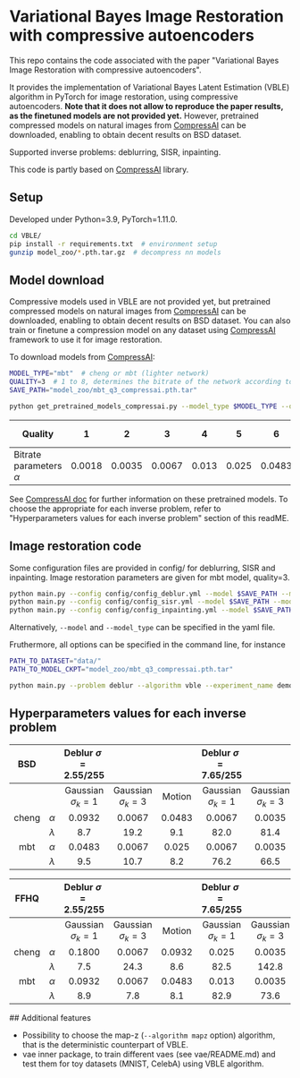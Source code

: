 # Variational Bayes Image Restoration with compressive autoencoders

This repo contains the code associated with the paper "Variational Bayes Image Restoration with compressive autoencoders".

It provides the implementation of Variational Bayes Latent Estimation (VBLE) algorithm in PyTorch for image restoration, using compressive autoencoders. **Note that it does not allow to reproduce the paper results, as the finetuned models are not provided yet.** However, pretrained compressed models on natural images from [CompressAI](https://github.com/InterDigitalInc/CompressAI)  can be downloaded, enabling to obtain decent results on BSD dataset.

Supported inverse problems: deblurring, SISR, inpainting. 

This code is partly based on [CompressAI](https://github.com/InterDigitalInc/CompressAI) library.

## Setup

Developed under Python=3.9, PyTorch=1.11.0.

```bash
cd VBLE/
pip install -r requirements.txt  # environment setup
gunzip model_zoo/*.pth.tar.gz  # decompress nn models
```

## Model download

Compressive models used in VBLE are not provided yet, but pretrained compressed models on natural images from [CompressAI](https://github.com/InterDigitalInc/CompressAI)  can be downloaded, enabling to obtain decent results on BSD dataset. You can also train or finetune a compression model on any dataset using [CompressAI](https://github.com/InterDigitalInc/CompressAI) framework to use it for image restoration.

To download models from [CompressAI](https://github.com/InterDigitalInc/CompressAI):  

```bash
MODEL_TYPE="mbt"  # cheng or mbt (lighter network)
QUALITY=3  # 1 to 8, determines the bitrate of the network according to the table below
SAVE_PATH="model_zoo/mbt_q3_compressai.pth.tar"

python get_pretrained_models_compressai.py --model_type $MODEL_TYPE --quality $QUALITY --save_path $SAVE_PATH
```

| **Quality**                 | **1**  | **2**  | **3**  | **4** | **5** | **6**  | **7 ** | **8**  |
| --------------------------- | ------ | ------ | ------ | ----- | ----- | ------ | ------ | ------ |
| Bitrate parameters $\alpha$ | 0.0018 | 0.0035 | 0.0067 | 0.013 | 0.025 | 0.0483 | 0.932  | 0.1800 |

See [CompressAI doc](https://interdigitalinc.github.io/CompressAI/zoo.html) for further information on these pretrained models. To choose the appropriate for each inverse problem, refer to "Hyperparameters values for each inverse problem" section of this readME.

## Image restoration code

Some configuration files are provided in config/ for deblurring, SISR and inpainting. Image restoration parameters are given for mbt model, quality=3.

````bash
python main.py --config config/config_deblur.yml --model $SAVE_PATH --model_type $MODEL_TYPE # deblur
python main.py --config config/config_sisr.yml --model $SAVE_PATH --model_type $MODEL_TYPE # SISR
python main.py --config config/config_inpainting.yml --model $SAVE_PATH --model_type $MODEL_TYPE # inpainting - /!\ q3 is not the optimized bitrate for this problem, hence results are suboptimal
````

Alternatively, ```--model``` and ```--model_type``` can be specified in the yaml file. 

Fruthermore, all options can be specified in the command line, for instance

```bash
PATH_TO_DATASET="data/"
PATH_TO_MODEL_CKPT="model_zoo/mbt_q3_compressai.pth.tar"

python main.py --problem deblur --algorithm vble --experiment_name demo_exp --sigma 7.65 --kernel filters/levin09_0.npy --model $PATH_TO_MODEL_CKPT --model_type cheng --dataset set3_bsd --dataset_root $PATH_TO_DATASET --lamb 71 --max_iters 1000 --cuda --verbose --save_all_estimates --gd_final_value last100 --optimizer_name adam --clip_grad_norm 20
```

## Hyperparameters values for each inverse problem

|  BSD  |           | Deblur $\sigma=2.55/255$ |                       |        | Deblur $\sigma=7.65/255$ |                       |        |    SISR    |            | \textbf{Inpainting} |
| :---: | :-------: | :----------------------: | :-------------------: | :----: | :----------------------: | :-------------------: | :----: | :--------: | :--------: | :-----------------: |
|       |           |  Gaussian $\sigma_k=1$   | Gaussian $\sigma_k=3$ | Motion |  Gaussian $\sigma_k=1$   | Gaussian $\sigma_k=3$ | Motion | $\times 2$ | $\times 4$ |       $50 \%$       |
| cheng | $\alpha$  |          0.0932          |        0.0067         | 0.0483 |          0.0067          |        0.0035         | 0.0067 |   0.025    |   0.0035   |       0.1800        |
|       | $\lambda$ |           8.7            |         19.2          |  9.1   |           82.0           |         81.4          |  75.4  |    5.8     |    8.5     |        20.4         |
|  mbt  | $\alpha$  |          0.0483          |        0.0067         | 0.025  |          0.0067          |        0.0035         | 0.0067 |   0.025    |   0.0067   |       0.0932        |
|       | $\lambda$ |           9.5            |         10.7          |  8.2   |           76.2           |         66.5          |  71.2  |    4.7     |    6.9     |         9.2         |

| FFHQ  |           | Deblur $\sigma=2.55/255$ |                       |        | Deblur $\sigma=7.65/255$ |                       |        |    SISR    |            | \textbf{Inpainting} |
| :---: | :-------: | :----------------------: | :-------------------: | :----: | :----------------------: | :-------------------: | :----: | :--------: | :--------: | :-----------------: |
|       |           |  Gaussian $\sigma_k=1$   | Gaussian $\sigma_k=3$ | Motion |  Gaussian $\sigma_k=1$   | Gaussian $\sigma_k=3$ | Motion | $\times 2$ | $\times 4$ |       $50 \%$       |
| cheng | $\alpha$  |          0.1800          |        0.0067         | 0.0932 |          0.025           |        0.0035         | 0.025  |   0.0483   |  0.0.013   |       0.1800        |
|       | $\lambda$ |           7.5            |         24.3          |  8.6   |           82.5           |         142.8         |  72.7  |    1.4     |    1.6     |        10.8         |
|  mbt  | $\alpha$  |          0.0932          |        0.0067         | 0.0483 |          0.013           |        0.0035         | 0.0067 |   0.0483   |   0.013    |       0.0932        |
|       | $\lambda$ |           8.9            |          7.8          |  8.1   |           82.9           |         73.6          |  64.8  |    1.1     |    0.62    |         6.2         |

## Additional features

- Possibility to choose the map-z (```--algorithm mapz``` option) algorithm, that is the deterministic counterpart of VBLE.
- vae inner package, to train different vaes (see vae/README.md) and test them for toy datasets (MNIST, CelebA) using VBLE algorithm.